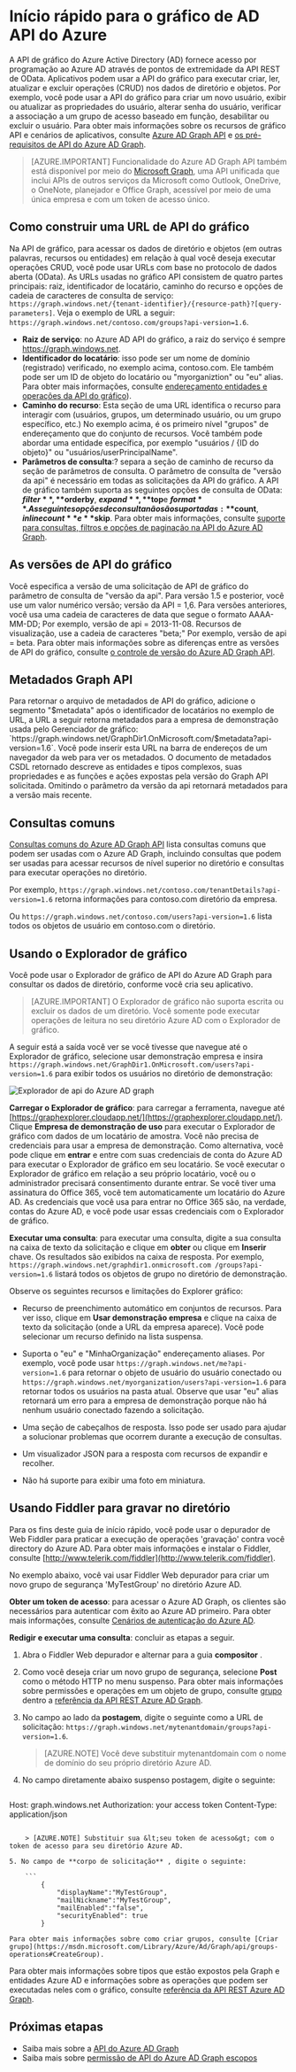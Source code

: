 <properties
   pageTitle="Início rápido para o gráfico de AD Azure API | Microsoft Aure"
   description="A API do Azure Active Directory Graph fornece acesso através de programação ao Azure AD através de pontos de extremidade da API REST de OData. Aplicativos podem usar a API do gráfico para executar criar, ler, atualizar e excluir operações (CRUD) nos dados de diretório e objetos."
   services="active-directory"
   documentationCenter="n/a"
   authors="PatAltimore"
   manager="mbaldwin"
   editor=""
   tags=""/>


   <tags
      ms.service="active-directory"
      ms.devlang="na"
      ms.topic="article"
      ms.tgt_pltfrm="na"
      ms.workload="identity"
      ms.date="09/16/2016"
      ms.author="patricka"/>

# <a name="quickstart-for-the-azure-ad-graph-api"></a>Início rápido para o gráfico de AD API do Azure

A API de gráfico do Azure Active Directory (AD) fornece acesso por programação ao Azure AD através de pontos de extremidade da API REST de OData. Aplicativos podem usar a API do gráfico para executar criar, ler, atualizar e excluir operações (CRUD) nos dados de diretório e objetos. Por exemplo, você pode usar a API do gráfico para criar um novo usuário, exibir ou atualizar as propriedades do usuário, alterar senha do usuário, verificar a associação a um grupo de acesso baseado em função, desabilitar ou excluir o usuário. Para obter mais informações sobre os recursos de gráfico API e cenários de aplicativos, consulte [Azure AD Graph API](https://msdn.microsoft.com/Library/Azure/Ad/Graph/api/api-catalog) e [os pré-requisitos de API do Azure AD Graph](https://msdn.microsoft.com/library/hh974476.aspx). 

> [AZURE.IMPORTANT] Funcionalidade do Azure AD Graph API também está disponível por meio do [Microsoft Graph](https://graph.microsoft.io/), uma API unificada que inclui APIs de outros serviços da Microsoft como Outlook, OneDrive, o OneNote, planejador e Office Graph, acessível por meio de uma única empresa e com um token de acesso único.

## <a name="how-to-construct-a-graph-api-url"></a>Como construir uma URL de API do gráfico

Na API de gráfico, para acessar os dados de diretório e objetos (em outras palavras, recursos ou entidades) em relação à qual você deseja executar operações CRUD, você pode usar URLs com base no protocolo de dados aberta (OData). As URLs usadas no gráfico API consistem de quatro partes principais: raiz, identificador de locatário, caminho do recurso e opções de cadeia de caracteres de consulta de serviço: `https://graph.windows.net/{tenant-identifier}/{resource-path}?[query-parameters]`. Veja o exemplo de URL a seguir: `https://graph.windows.net/contoso.com/groups?api-version=1.6`.

- **Raiz de serviço**: no Azure AD API do gráfico, a raiz do serviço é sempre https://graph.windows.net.
- **Identificador do locatário**: isso pode ser um nome de domínio (registrado) verificado, no exemplo acima, contoso.com. Ele também pode ser um ID de objeto do locatário ou "myorganiztion" ou "eu" alias. Para obter mais informações, consulte [endereçamento entidades e operações da API do gráfico](https://msdn.microsoft.com/Library/Azure/Ad/Graph/howto/azure-ad-graph-api-operations-overview)).
- **Caminho do recurso**: Esta seção de uma URL identifica o recurso para interagir com (usuários, grupos, um determinado usuário, ou um grupo específico, etc.) No exemplo acima, é os primeiro nível "grupos" de endereçamento que do conjunto de recursos. Você também pode abordar uma entidade específica, por exemplo "usuários / {ID do objeto}" ou "usuários/userPrincipalName".
- **Parâmetros de consulta**:? separa a seção de caminho de recurso da seção de parâmetros de consulta. O parâmetro de consulta de "versão da api" é necessário em todas as solicitações da API do gráfico. A API de gráfico também suporta as seguintes opções de consulta de OData: **$filter**, **$orderby**, **$expand**, **$top**e **$format**. As seguintes opções de consulta não são suportadas: **$count**, **$inlinecount**e **$skip**. Para obter mais informações, consulte [suporte para consultas, filtros e opções de paginação na API do Azure AD Graph](https://msdn.microsoft.com/Library/Azure/Ad/Graph/howto/azure-ad-graph-api-supported-queries-filters-and-paging-options).

## <a name="graph-api-versions"></a>As versões de API do gráfico

Você especifica a versão de uma solicitação de API de gráfico do parâmetro de consulta de "versão da api". Para versão 1.5 e posterior, você use um valor numérico versão; versão da API = 1,6. Para versões anteriores, você usa uma cadeia de caracteres de data que segue o formato AAAA-MM-DD; Por exemplo, versão de api = 2013-11-08. Recursos de visualização, use a cadeia de caracteres "beta;" Por exemplo, versão de api = beta. Para obter mais informações sobre as diferenças entre as versões de API do gráfico, consulte [o controle de versão do Azure AD Graph API](https://msdn.microsoft.com/Library/Azure/Ad/Graph/howto/azure-ad-graph-api-versioning).

## <a name="graph-api-metadata"></a>Metadados Graph API

Para retornar o arquivo de metadados de API do gráfico, adicione o segmento "$metadata" após o identificador de locatários no exemplo de URL, a URL a seguir retorna metadados para a empresa de demonstração usada pelo Gerenciador de gráfico: `https://graph.windows.net/GraphDir1.OnMicrosoft.com/$metadata?api-version=1.6`. Você pode inserir esta URL na barra de endereços de um navegador da web para ver os metadados. O documento de metadados CSDL retornado descreve as entidades e tipos complexos, suas propriedades e as funções e ações expostas pela versão do Graph API solicitada. Omitindo o parâmetro da versão da api retornará metadados para a versão mais recente.

## <a name="common-queries"></a>Consultas comuns

[Consultas comuns do Azure AD Graph API](https://msdn.microsoft.com/Library/Azure/Ad/Graph/howto/azure-ad-graph-api-supported-queries-filters-and-paging-options#CommonQueries) lista consultas comuns que podem ser usadas com o Azure AD Graph, incluindo consultas que podem ser usadas para acessar recursos de nível superior no diretório e consultas para executar operações no diretório.

Por exemplo, `https://graph.windows.net/contoso.com/tenantDetails?api-version=1.6` retorna informações para contoso.com diretório da empresa.

Ou `https://graph.windows.net/contoso.com/users?api-version=1.6` lista todos os objetos de usuário em contoso.com o diretório.

## <a name="using-the-graph-explorer"></a>Usando o Explorador de gráfico

Você pode usar o Explorador de gráfico de API do Azure AD Graph para consultar os dados de diretório, conforme você cria seu aplicativo.

> [AZURE.IMPORTANT] O Explorador de gráfico não suporta escrita ou excluir os dados de um diretório. Você somente pode executar operações de leitura no seu diretório Azure AD com o Explorador de gráfico.

A seguir está a saída você ver se você tivesse que navegue até o Explorador de gráfico, selecione usar demonstração empresa e insira `https://graph.windows.net/GraphDir1.OnMicrosoft.com/users?api-version=1.6` para exibir todos os usuários no diretório de demonstração:

![Explorador de api do Azure AD graph](./media/active-directory-graph-api-quickstart/graph_explorer.png)

**Carregar o Explorador de gráfico**: para carregar a ferramenta, navegue até [https://graphexplorer.cloudapp.net/](https://graphexplorer.cloudapp.net/). Clique **Empresa de demonstração de uso** para executar o Explorador de gráfico com dados de um locatário de amostra. Você não precisa de credenciais para usar a empresa de demonstração. Como alternativa, você pode clique em **entrar** e entre com suas credenciais de conta do Azure AD para executar o Explorador de gráfico em seu locatário. Se você executar o Explorador de gráfico em relação a seu próprio locatário, você ou o administrador precisará consentimento durante entrar. Se você tiver uma assinatura do Office 365, você tem automaticamente um locatário do Azure AD. As credenciais que você usa para entrar no Office 365 são, na verdade, contas do Azure AD, e você pode usar essas credenciais com o Explorador de gráfico.

**Executar uma consulta**: para executar uma consulta, digite a sua consulta na caixa de texto da solicitação e clique em **obter** ou clique em **Inserir** chave. Os resultados são exibidos na caixa de resposta. Por exemplo, `https://graph.windows.net/graphdir1.onmicrosoft.com /groups?api-version=1.6` listará todos os objetos de grupo no diretório de demonstração.

Observe os seguintes recursos e limitações do Explorer gráfico:
- Recurso de preenchimento automático em conjuntos de recursos. Para ver isso, clique em **Usar demonstração empresa** e clique na caixa de texto da solicitação (onde a URL da empresa aparece). Você pode selecionar um recurso definido na lista suspensa.

- Suporta o "eu" e "MinhaOrganização" endereçamento aliases. Por exemplo, você pode usar `https://graph.windows.net/me?api-version=1.6` para retornar o objeto de usuário do usuário conectado ou `https://graph.windows.net/myorganization/users?api-version=1.6` para retornar todos os usuários na pasta atual. Observe que usar "eu" alias retornará um erro para a empresa de demonstração porque não há nenhum usuário conectado fazendo a solicitação.

- Uma seção de cabeçalhos de resposta. Isso pode ser usado para ajudar a solucionar problemas que ocorrem durante a execução de consultas.

- Um visualizador JSON para a resposta com recursos de expandir e recolher.

- Não há suporte para exibir uma foto em miniatura.

## <a name="using-fiddler-to-write-to-the-directory"></a>Usando Fiddler para gravar no diretório

Para os fins deste guia de início rápido, você pode usar o depurador de Web Fiddler para praticar a execução de operações 'gravação' contra você directory do Azure AD. Para obter mais informações e instalar o Fiddler, consulte [http://www.telerik.com/fiddler](http://www.telerik.com/fiddler).

No exemplo abaixo, você vai usar Fiddler Web depurador para criar um novo grupo de segurança 'MyTestGroup' no diretório Azure AD.

**Obter um token de acesso**: para acessar o Azure AD Graph, os clientes são necessários para autenticar com êxito ao Azure AD primeiro. Para obter mais informações, consulte [Cenários de autenticação do Azure AD](active-directory-authentication-scenarios.md).

**Redigir e executar uma consulta**: concluir as etapas a seguir.

1. Abra o Fiddler Web depurador e alternar para a guia **compositor** .
2. Como você deseja criar um novo grupo de segurança, selecione **Post** como o método HTTP no menu suspenso. Para obter mais informações sobre permissões e operações em um objeto de grupo, consulte [grupo](https://msdn.microsoft.com/Library/Azure/Ad/Graph/api/entity-and-complex-type-reference#GroupEntity) dentro a [referência da API REST Azure AD Graph](https://msdn.microsoft.com/Library/Azure/Ad/Graph/api/api-catalog).
3. No campo ao lado da **postagem**, digite o seguinte como a URL de solicitação: `https://graph.windows.net/mytenantdomain/groups?api-version=1.6`.

    > [AZURE.NOTE] Você deve substituir mytenantdomain com o nome de domínio do seu próprio diretório Azure AD.

4. No campo diretamente abaixo suspenso postagem, digite o seguinte:

    ```
Host: graph.windows.net
Authorization: your access token
Content-Type: application/json
```

    > [AZURE.NOTE] Substituir sua &lt;seu token de acesso&gt; com o token de acesso para seu diretório Azure AD.

5. No campo de **corpo de solicitação** , digite o seguinte:

    ```
        {
            "displayName":"MyTestGroup",
            "mailNickname":"MyTestGroup",
            "mailEnabled":"false",
            "securityEnabled": true
        }
```

    Para obter mais informações sobre como criar grupos, consulte [Criar grupo](https://msdn.microsoft.com/Library/Azure/Ad/Graph/api/groups-operations#CreateGroup).

Para obter mais informações sobre tipos que estão expostos pela Graph e entidades Azure AD e informações sobre as operações que podem ser executadas neles com o gráfico, consulte [referência da API REST Azure AD Graph](https://msdn.microsoft.com/Library/Azure/Ad/Graph/api/api-catalog).

## <a name="next-steps"></a>Próximas etapas

- Saiba mais sobre a [API do Azure AD Graph](https://msdn.microsoft.com/Library/Azure/Ad/Graph/api/api-catalog)
- Saiba mais sobre [permissão de API do Azure AD Graph escopos](https://msdn.microsoft.com/Library/Azure/Ad/Graph/howto/azure-ad-graph-api-permission-scopes)
